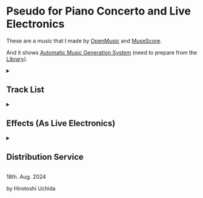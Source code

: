 # Pseudo for Piano Concerto and Live Electronics

These are a music that I made by [OpenMusic](https://forum.ircam.fr/projects/detail/openmusic/) and [MuseScore](https://musescore.org/).

And it shows [Automatic Music Generation System](https://github.com/Uchida16104/OpenMusic-works/tree/main/Pseudo%20for%20Piano%20Concerto%20and%20Live%20Electronics/elements) (need to prepare from the [Library](https://github.com/orgs/openmusic-project/repositories)).

<details><summary>
  
  ## Track List
  
</summary>
  
|No.|Title|Instruments|Forms|
|:- |:- |:- |:- |
|<p id="no1">1</p>|[Grave](https://github.com/Uchida16104/OpenMusic-works/blob/main/Pseudo%20for%20Piano%20Concerto%20and%20Live%20Electronics/out-files/Pseudo%20for%20Piano%20Concerto%20and%20Live%20Electronics%20-%201.%20Grave.pdf)|Piano, Violins, and Violincellos (Piano Trio)|One Part Form|
|<p id="no2">2</p>|[Lento](https://github.com/Uchida16104/OpenMusic-works/blob/main/Pseudo%20for%20Piano%20Concerto%20and%20Live%20Electronics/out-files/Pseudo%20for%20Piano%20Concerto%20and%20Live%20Electronics%20-%202.%20Lento.pdf)|Piano, Clarinet, and Bass Clarinet|Binary Form|
|<p id="no3">3</p>|[Larghetto](https://github.com/Uchida16104/OpenMusic-works/blob/main/Pseudo%20for%20Piano%20Concerto%20and%20Live%20Electronics/out-files/Pseudo%20for%20Piano%20Concerto%20and%20Live%20Electronics%20-%203.%20Larghetto.pdf)|4 Strings (String Quartet)|Ternary Form|
|<p id="no4">4</p>|[Adagio](https://github.com/Uchida16104/OpenMusic-works/blob/main/Pseudo%20for%20Piano%20Concerto%20and%20Live%20Electronics/out-files/Pseudo%20for%20Piano%20Concerto%20and%20Live%20Electronics%20-%204.%20Adagio.pdf)|4 Brass (Brass Quartet)|Ternary Form|
|<p id="no5">5</p>|[Andantino](https://github.com/Uchida16104/OpenMusic-works/blob/main/Pseudo%20for%20Piano%20Concerto%20and%20Live%20Electronics/out-files/Pseudo%20for%20Piano%20Concerto%20and%20Live%20Electronics%20-%205.%20Andantino.pdf)|4 Woodwinds (Woodwind Quartet)|Ternary Form|
|<p id="no6">6</p>|[Allegro](https://github.com/Uchida16104/OpenMusic-works/blob/main/Pseudo%20for%20Piano%20Concerto%20and%20Live%20Electronics/out-files/Pseudo%20for%20Piano%20Concerto%20and%20Live%20Electronics%20-%206.%20Allegro.pdf)|3 Harps (Harp Trio)|Sonata Form|
|<p id="no7">7</p>|[Moderato](https://github.com/Uchida16104/OpenMusic-works/blob/main/Pseudo%20for%20Piano%20Concerto%20and%20Live%20Electronics/out-files/Pseudo%20for%20Piano%20Concerto%20and%20Live%20Electronics%20-%207.%20Moderato.pdf)|Strings, Woodwinds, and Brass (Orchestra)|Variation Form|
|<p id="no8">8</p>|[Vivace](https://github.com/Uchida16104/OpenMusic-works/blob/main/Pseudo%20for%20Piano%20Concerto%20and%20Live%20Electronics/out-files/Pseudo%20for%20Piano%20Concerto%20and%20Live%20Electronics%20-%208.%20Vivace.pdf)|Strings, Woodwinds, and Brass (Orchestra)|Minor Rondo Form|
|<p id="no9">9</p>|[Presto](https://github.com/Uchida16104/OpenMusic-works/blob/main/Pseudo%20for%20Piano%20Concerto%20and%20Live%20Electronics/out-files/Pseudo%20for%20Piano%20Concerto%20and%20Live%20Electronics%20-%209.%20Presto.pdf)|Bassoon, Bass Oboe, and Bass Clarinet (Trio d'anches)|Grand Rondo Form|
|<p id="no10">10</p>|[Largo](https://github.com/Uchida16104/OpenMusic-works/blob/main/Pseudo%20for%20Piano%20Concerto%20and%20Live%20Electronics/out-files/Pseudo%20for%20Piano%20Concerto%20and%20Live%20Electronics%20-%2010.%20Largo.pdf)|Piano, Strings, Woodwinds, and Brass (Piano Concerto)|Ritornello Form|
|<p id="no11">11</p>|[Andante](https://github.com/Uchida16104/OpenMusic-works/blob/902bdf2827bb991d440582c6d045977fd9af16d3/Pseudo%20for%20Piano%20Concerto%20and%20Live%20Electronics/out-files/Pseudo%20for%20Piano%20Concerto%20and%20Live%20Electronics%20-%2011.%20Andante.pdf)|Piano, Strings, Woodwinds, Brass, and Harp (Piano Concerto)|(Retrograde) Canon Form|
|<p id="no12">12|[Allegretto](https://github.com/Uchida16104/OpenMusic-works/blob/main/Pseudo%20for%20Piano%20Concerto%20and%20Live%20Electronics/out-files/Pseudo%20for%20Piano%20Concerto%20and%20Live%20Electronics%20-%2012.%20Allegretto.pdf)|Piano, Strings, Woodwinds, Brass, and Harp (Piano Concerto)|Fugue Form|

</details>

<details><summary>
  
## Effects (As Live Electronics)

</summary>

|No.|Ring Modulator|Frequency Shifter|Reverb|Delay|Chorus|Vocoder|Rotary|De-Ess|Pitch Fix|Noise Gate|Simple EQ|Compress|
|:- |:- |:- |:- |:- |:- |:- |:- |:- |:- |:- |:- |:- |
|[1](#no1)| :white_check_mark: | :white_check_mark: | :white_check_mark: | :white_check_mark: |||||||||
|[2](#no2)| :white_check_mark: | :white_check_mark: | :white_check_mark: ||||||||||
|[3](#no3)| :white_check_mark: | :white_check_mark: | :white_check_mark: || :white_check_mark: ||||||||
|[4](#no4)| :white_check_mark: | :white_check_mark: | :white_check_mark: ||||||||||
|[5](#no5)| :white_check_mark: | :white_check_mark: | :white_check_mark: ||| :white_check_mark: |||||||
|[6](#no6)| :white_check_mark: | :white_check_mark: | :white_check_mark: | :white_check_mark: | :white_check_mark: || :white_check_mark: | :white_check_mark: |||||
|[7](#no7)| :white_check_mark: | :white_check_mark: | :white_check_mark: | :white_check_mark: | :white_check_mark: || :white_check_mark: | :white_check_mark: |||||
|[8](#no8)| :white_check_mark: | :white_check_mark: | :white_check_mark: | :white_check_mark: | :white_check_mark: ||| :white_check_mark: |||||
|[9](#no9)||| :white_check_mark: || :white_check_mark: |||| :white_check_mark: | :white_check_mark: | :white_check_mark: | :white_check_mark: |
|[10](#no10)| :white_check_mark: | :white_check_mark: | :white_check_mark: | :white_check_mark: |||||||||
|[11](#no11)| :white_check_mark: | :white_check_mark: | :white_check_mark: | :white_check_mark: |||||||||
|[12](#no12)| :white_check_mark: | :white_check_mark: | :white_check_mark: | :white_check_mark: |||||||||

</details>

<details><summary>
  
## Distribution Service

</summary>

|No.|[hearthis.at](https://hearthis.at/hirotoshi-uchida-3rd/)|[YouTube](https://www.youtube.com/@HirotoshiUchida)|
|:- |:- |:- |
|[1](#no1)| [LINK](https://hearthis.at/hirotoshi-uchida-3rd/pseudo-for-piano-concerto-and-live-electronics-1-grave/) | [LINK](https://youtu.be/ZFei4EzMKYc) |
|[2](#no2)| [LINK](https://hearthis.at/hirotoshi-uchida-3rd/pseudo-for-piano-concerto-and-live-electronics-2-lento/) | [LINK](https://youtu.be/1mdzW27eGq0) |
|[3](#no3)| [LINK](https://hearthis.at/hirotoshi-uchida-3rd/pseudo-for-piano-concerto-and-live-electronics-3-larghetto/) | [LINK](https://youtu.be/J9bVUCq-UhE) |
|[4](#no4)| [LINK](https://hearthis.at/hirotoshi-uchida-3rd/pseudo-for-piano-concerto-and-live-electronics-4-adagio/) | [LINK](https://youtu.be/8aSMGYumMgw) |
|[5](#no5)| [LINK](https://hearthis.at/hirotoshi-uchida-3rd/pseudo-for-piano-concerto-and-live-electronics-5-andantino/) | [LINK](https://youtu.be/WLshZFLCPTw) |
|[6](#no6)| [LINK](https://hearthis.at/hirotoshi-uchida-3rd/pseudo-for-piano-concerto-and-live-electronics-6-allegro/) | [LINK](https://youtu.be/2Jv-PsUWziI) |
|[7](#no7)| [LINK](https://hearthis.at/hirotoshi-uchida-3rd/pseudo-for-piano-concerto-and-live-electronics-7-moderato/) | [LINK](https://youtu.be/AAUNUo2-vP0) |
|[8](#no8)| [LINK](https://hearthis.at/hirotoshi-uchida-3rd/pseudo-for-piano-concerto-and-live-electronics-8-vivace/) | [LINK](https://youtu.be/VLnChiKlzHE) |
|[9](#no9)| [LINK](https://hearthis.at/hirotoshi-uchida-3rd/pseudo-for-piano-concerto-and-live-electronics-9-presto/) | [LINK](https://youtu.be/cKfy0b7533I) |
|[10](#no10)| [LINK](https://hearthis.at/hirotoshi-uchida-3rd/pseudo-for-piano-concerto-and-live-electronics-10-largo/) | [LINK](https://youtu.be/rsA0dP1L-MY) |
|[11](#no11)| [LINK](https://hearthis.at/hirotoshi-uchida-3rd/pseudo-for-piano-concerto-and-live-electronics-11-andante/) | [LINK](https://youtu.be/KoSLut9uR3A) |
|[12](#no12)| [LINK](https://hearthis.at/hirotoshi-uchida-3rd/pseudo-for-piano-concerto-and-live-electronics-12-allegretto/) | [LINK](https://youtu.be/0BI296QeoeE) |

</details>

18th. Aug. 2024

by Hirotoshi Uchida
